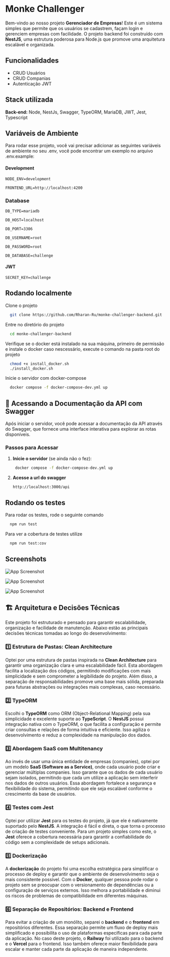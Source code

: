 
# Monke Challenger

Bem-vindo ao nosso projeto **Gerenciador de Empresas**! Este é um sistema simples que permite que os usuários se cadastrem, façam login e gerenciem empresas com facilidade. O projeto backend foi construído com **NestJS**, uma estrutura poderosa para Node.js que promove uma arquitetura escalável e organizada.

## Funcionalidades

- CRUD Usuários
- CRUD Companias
- Autenticação JWT

## Stack utilizada

**Back-end:** Node, NestJs, Swagger, TypeORM, MariaDB, JWT, Jest, Typescript


## Variáveis de Ambiente

Para rodar esse projeto, você vai precisar adicionar as seguintes variáveis de ambiente no seu .env, você pode encontrar um exemplo no arquivo .env.example:

#### Development
`NODE_ENV=development`

`FRONTEND_URL=http://localhost:4200`

### Database

`DB_TYPE=mariadb`

`DB_HOST=localhost`

`DB_PORT=3306`

`DB_USERNAME=root`

`DB_PASSWORD=root`

`DB_DATABASE=challenge`

#### JWT

`SECRET_KEY=challenge`


## Rodando localmente

Clone o projeto

```bash
  git clone https://github.com/Rharan-Ru/monke-challenger-backend.git
```

Entre no diretório do projeto

```bash
  cd monke-challenger-backend
```

Verifique se o docker está instalado na sua máquina, primeiro de permissão e instale o docker caso nescessário, execute o comando na pasta root do projeto

```bash
  chmod +x install_docker.sh
  ./install_docker.sh
```

Inicie o servidor com docker-compose

```bash
  docker compose -f docker-compose-dev.yml up
```

## 📖 Acessando a Documentação da API com Swagger

Após iniciar o servidor, você pode acessar a documentação da API através do Swagger, que fornece uma interface interativa para explorar as rotas disponíveis. 

### Passos para Acessar

1. **Inicie o servidor** (se ainda não o fez):

   ```bash
    docker compose -f docker-compose-dev.yml up
   ```
2. **Acesse a url do swagger**

    ```
    http://localhost:3000/api
    ```
## Rodando os testes

Para rodar os testes, rode o seguinte comando

```bash
  npm run test
```

Para ver a cobertura de testes utilize

```bash
  npm run test:cov
```
## Screenshots

![App Screenshot](https://github.com/Rharan-Ru/monke-challenger-backend/blob/main/Screenshot%202024-10-07%20at%2002-06-03%20Frontend.png)

![App Screenshot](https://github.com/Rharan-Ru/monke-challenger-backend/blob/main/Screenshot%202024-10-07%20at%2002-07-21%20Frontend.png)

![App Screenshot](https://github.com/Rharan-Ru/monke-challenger-backend/blob/main/Screenshot%202024-10-07%20at%2002-07-36%20Swagger%20UI.png)
## 🏗️ Arquitetura e Decisões Técnicas

Este projeto foi estruturado e pensado para garantir escalabilidade, organização e facilidade de manutenção. Abaixo estão as principais decisões técnicas tomadas ao longo do desenvolvimento:

### 1️⃣ Estrutura de Pastas: Clean Architecture
Optei por uma estrutura de pastas inspirada na **Clean Architecture** para garantir uma organização clara e uma escalabilidade fácil. Esta abordagem facilita a localização dos códigos, permitindo modificações com mais simplicidade e sem comprometer a legibilidade do projeto. Além disso, a separação de responsabilidades promove uma base mais sólida, preparada para futuras abstrações ou integrações mais complexas, caso necessário.

### 2️⃣ TypeORM
Escolhi o **TypeORM** como ORM (Object-Relational Mapping) pela sua simplicidade e excelente suporte ao **TypeScript**. O **NestJS** possui integração nativa com o TypeORM, o que facilita a configuração e permite criar consultas e relações de forma intuitiva e eficiente. Isso agiliza o desenvolvimento e reduz a complexidade na manipulação dos dados.

### 3️⃣ Abordagem SaaS com Multitenancy
Ao invés de usar uma única entidade de empresas (companies), optei por um modelo **SaaS (Software as a Service)**, onde cada usuário pode criar e gerenciar múltiplas companies. Isso garante que os dados de cada usuário sejam isolados, permitindo que cada um utilize a aplicação sem interferir nos dados de outros usuários. Essa abordagem fortalece a segurança e flexibilidade do sistema, permitindo que ele seja escalável conforme o crescimento da base de usuários.

### 4️⃣ Testes com Jest
Optei por utilizar **Jest** para os testes do projeto, já que ele é nativamente suportado pelo **NestJS**. A integração é fácil e direta, o que torna o processo de criação de testes conveniente. Para um projeto simples como este, o **Jest** oferece a cobertura necessária para garantir a confiabilidade do código sem a complexidade de setups adicionais.

### 5️⃣ Dockerização
A **dockerização** do projeto foi uma escolha estratégica para simplificar o processo de deploy e garantir que o ambiente de desenvolvimento seja o mais consistente possível. Com o **Docker**, qualquer pessoa pode rodar o projeto sem se preocupar com o versionamento de dependências ou a configuração de serviços externos. Isso melhora a portabilidade e diminui os riscos de problemas de compatibilidade em diferentes máquinas.

### 6️⃣ Separação de Repositórios: Backend e Frontend
Para evitar a criação de um monólito, separei o **backend** e o **frontend** em repositórios diferentes. Essa separação permite um fluxo de deploy mais simplificado e possibilita o uso de plataformas específicas para cada parte da aplicação. No caso deste projeto, o **Railway** foi utilizado para o backend e o **Vercel** para o frontend. Isso também oferece maior flexibilidade para escalar e manter cada parte da aplicação de maneira independente.
